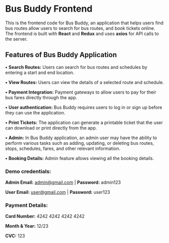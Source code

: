 # Bus Buddy Frontend
This is the frontend code for Bus Buddy, an application that helps users find bus routes allow users to search for bus routes, and book tickets online. The frontend is built with **React** and **Redux** and uses **axios** for API calls to the server.

## Features of Bus Buddy Application

**•** **Search Routes:** Users can search for bus routes and schedules by entering a start and end location.

**•** **View Routes:** Users can view the details of a selected route and schedule.

**•** **Payment Integration:**  Payment gateways to allow users to pay for their bus fares directly through the app.

**•** **User authentication:** Bus Buddy requires users to log in or sign up before they can use the application.

**•** **Print Tickets:** The application can generate a printable ticket that the user can download or print directly from the app.

**•** **Admin:** In Bus Buddy application, an admin user may have the ability to perform various tasks such as adding, updating, or deleting bus routes, stops, schedules, fares, and other relevant information. 

**•** **Booking Details:** Admin feature allows viewing all the booking details.

### Demo credentials:
**Admin Email:** admin@gmail.com | **Password:** admin123

**User Email:** user@gmail.com | **Password:** user123


### Payment Details:
**Card Number:** 4242 4242 4242 4242

**Month & Year:** 12/23

**CVC:** 123
